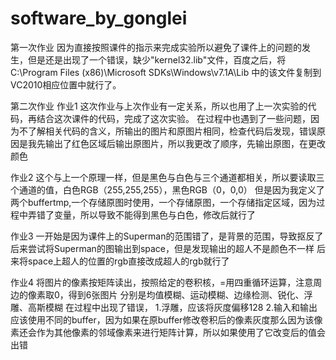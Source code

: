 # software_by_gonglei
第一次作业
因为直接按照课件的指示来完成实验所以避免了课件上的问题的发生，但是还是出现了一个错误，缺少"kernel32.lib"文件，百度之后，将 C:\Program Files (x86)\Microsoft SDKs\Windows\v7.1A\Lib 中的该文件复制到VC2010相应位置中就行了。


第二次作业
作业1
这次作业与上次作业有一定关系，所以也用了上一次实验的代码，再结合这次课件的代码，完成了这次实验。
在过程中也遇到了一些问题，因为不了解相关代码的含义，所输出的图片和原图片相同，检查代码后发现，错误原因是我先输出了红色区域后输出原图片，所以我更改了顺序，先输出原图，在更改颜色

作业2
这个与上一个原理一样，但是黑色与白色与三个通道都相关，所以要读取三个通道的值，白色RGB（255,255,255），黑色RGB（0，0,0）
但是因为我定义了两个buffertmp,一个存储原图时使用，一个存储原图，一个存储指定区域，因为过程中弄错了变量，所以导致不能得到黑色与白色，修改后就行了


作业3
一开始是因为课件上的Superman的范围错了，是背景的范围，导致抠反了
后来尝试将Superman的图输出到space，但是发现输出的超人不是颜色不一样
后来将space上超人的位置的rgb直接改成超人的rgb就行了

作业4
将图片的像素按矩阵读出，按照给定的卷积核，=用四重循环运算，注意周边的像素取0，得到6张图片
分别是均值模糊、运动模糊、边缘检测、锐化、浮雕、高斯模糊
在过程中出现了错误，
1.浮雕，应该将灰度偏移128
2.输入和输出应该使用不同的buffer，因为如果在原buffer修改卷积后的像素灰度那么因为该像素还会作为其他像素的邻域像素来进行矩阵计算，所以如果使用了它改变后的值会出错
